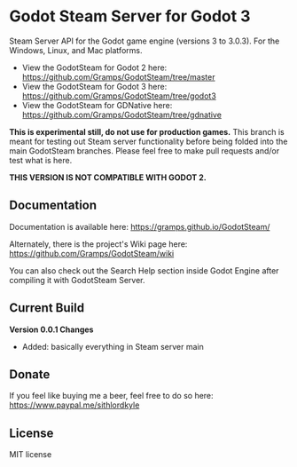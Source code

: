 # Godot Steam Server for Godot 3
Steam Server API for the Godot game engine (versions 3 to 3.0.3). For the Windows, Linux, and Mac platforms. 

- View the GodotSteam for Godot 2 here: https://github.com/Gramps/GodotSteam/tree/master
- View the GodotSteam for Godot 3 here: https://github.com/Gramps/GodotSteam/tree/godot3
- View the GodotSteam for GDNative here: https://github.com/Gramps/GodotSteam/tree/gdnative

**This is experimental still, do not use for production games.**  This branch is meant for testing out Steam server functionality before being folded into the main GodotSteam branches.  Please feel free to make pull requests and/or test what is here.

**THIS VERSION IS NOT COMPATIBLE WITH GODOT 2.**

Documentation
----------
Documentation is available here: https://gramps.github.io/GodotSteam/

Alternately, there is the project's Wiki page here: https://github.com/Gramps/GodotSteam/wiki

You can also check out the Search Help section inside Godot Engine after compiling it with GodotSteam Server.

Current Build
----------
**Version 0.0.1 Changes**
- Added: basically everything in Steam server main

Donate
-------------
If you feel like buying me a beer, feel free to do so here: https://www.paypal.me/sithlordkyle

License
-------------
MIT license
